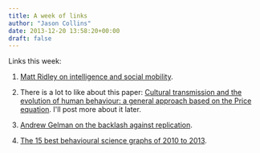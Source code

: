 ```yaml
---
title: A week of links
author: "Jason Collins"
date: 2013-12-20 13:58:20+00:00
draft: false
---
```


Links this week:






	
  1. [Matt Ridley on intelligence and social mobility](http://www.rationaloptimist.com/blog/heritable-iq-is-a-sign-of-social-mobility.aspx).

	
  2. There is a lot to like about this paper: [Cultural transmission and the evolution of human behaviour: a general approach based on the Price equation](https://doi.org/10.1111/jeb.12296). I'll post more about it later.

	
  3. [Andrew Gelman on the backlash against replication](http://andrewgelman.com/2013/12/17/replication-backlash/).

	
  4. [The 15 best behavioural science graphs of 2010 to 2013](http://economicspsychologypolicy.blogspot.com.au/2013/12/the-15-best-behavioural-science-graphs.html).



